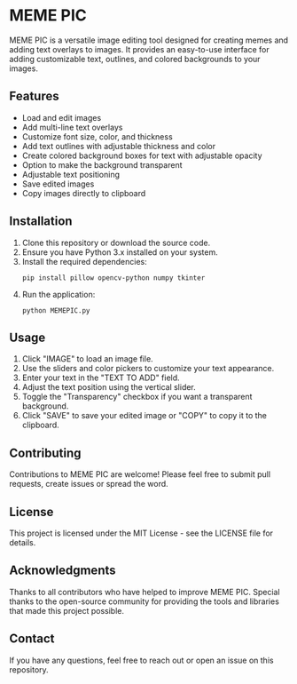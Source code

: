 
# MEME PIC

MEME PIC is a versatile image editing tool designed for creating memes and adding text overlays to images. It provides an easy-to-use interface for adding customizable text, outlines, and colored backgrounds to your images.

## Features

- Load and edit images
- Add multi-line text overlays
- Customize font size, color, and thickness
- Add text outlines with adjustable thickness and color
- Create colored background boxes for text with adjustable opacity
- Option to make the background transparent
- Adjustable text positioning
- Save edited images
- Copy images directly to clipboard

## Installation

1. Clone this repository or download the source code.
2. Ensure you have Python 3.x installed on your system.
3. Install the required dependencies:
   ```
   pip install pillow opencv-python numpy tkinter
   ```
4. Run the application:
   ```
   python MEMEPIC.py
   ```

## Usage

1. Click "IMAGE" to load an image file.
2. Use the sliders and color pickers to customize your text appearance.
3. Enter your text in the "TEXT TO ADD" field.
4. Adjust the text position using the vertical slider.
5. Toggle the "Transparency" checkbox if you want a transparent background.
6. Click "SAVE" to save your edited image or "COPY" to copy it to the clipboard.

## Contributing

Contributions to MEME PIC are welcome! Please feel free to submit pull requests, create issues or spread the word.

## License

This project is licensed under the MIT License - see the LICENSE file for details.

## Acknowledgments

Thanks to all contributors who have helped to improve MEME PIC.
Special thanks to the open-source community for providing the tools and libraries that made this project possible.

## Contact

If you have any questions, feel free to reach out or open an issue on this repository.

